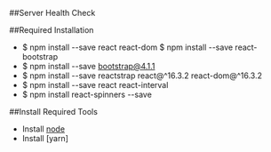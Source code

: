 ##Server Health Check


##Required Installation
- $ npm install --save react react-dom $ npm install --save react-bootstrap
- $ npm install --save bootstrap@4.1.1
- $ npm install --save reactstrap react@^16.3.2 react-dom@^16.3.2
- $ npm install --save react react-interval
- $ npm install react-spinners --save

##Install Required Tools
- Install [node](https://nodejs.org/en/download/)
- Install [yarn]  

